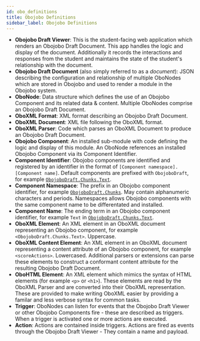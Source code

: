 ```yaml
---
id: obo_definitions
title: Obojobo Definitions
sidebar_label: Obojobo Definitions
---
```


* **Obojobo Draft Viewer**: This is the student-facing web application which renders an Obojobo Draft Document. This app handles the logic and display of the document. Additionally it records the interactions and responses from the student and maintains the state of the student's relationship with the document.
* **Obojobo Draft Document** (also simply referred to as a _document_): JSON describing the configuration and relationship of multiple OboNodes which are stored in Obojobo and used to render a module in the Obojobo system.
* **OboNode**: Data structure which defines the use of an Obojobo Component and its related data & content. Multiple OboNodes comprise an Obojobo Draft Document.
* **OboXML Format**: XML format describing an Obojobo Draft Document.
* **OboXML Document**: XML file following the OboXML format.
* **OboXML Parser**: Code which parses an OboXML Document to produce an Obojobo Draft Document.
* **Obojobo Component**: An installed sub-module with code defining the logic and display of this module. An OboNode references an installed Obojobo Component via its Component Identifier.
* **Component Identifier**: Obojobo components are identified and registered by an identifier in the format of `[Component namespace].[Component name]`. Default components are prefixed with `ObojoboDraft`, for example [`ObojoboDraft.Chunks.Text`](obo_reference.md#obojobodraftchunkstext).
* **Component Namespace**: The prefix in an Obojobo component identifier, for example [`ObojoboDraft.Chunks`](obo_reference.md#obojobodraftchunks). May contain alphanumeric characters and periods. Namespaces allows Obojobo components with the same component name to be differentated and installed.
* **Component Name**: The ending term in an Obojobo component identifier, for example `Text` in [`ObojoboDraft.Chunks.Text`](obo_reference.md#obojobodraftchunkstext).
* **OboXML Element**: An XML element in an OboXML document representing an Obojobo component, for example `<ObojoboDraft.Chunks.Text>`. Uppercase.
* **OboXML Content Element**: An XML element in an OboXML document representing a content attribute of an Obojobo component, for example `<scoreActions>`. Lowercased. Additional parsers or extensions can parse these elements to construct a conformant content attribute for the resulting Obojobo Draft Document.
* **OboHTML Element**: An XML element which mimics the syntax of HTML elements (for example `<p>` or `<h1>`). These elements are read by the OboXML Parser and are converted into their OboXML representation. These are provided to make writing OboXML easier by providing a familar and less verbose syntax for common tasks.
* **Trigger**: OboNodes can listen for events that the Obojobo Draft Viewer or other Obojobo Components fire - these are described as triggers. When a trigger is activated one or more actions are executed.
* **Action**: Actions are contained inside triggers. Actions are fired as events through the Obojobo Draft Viewer - They contain a name and payload.
